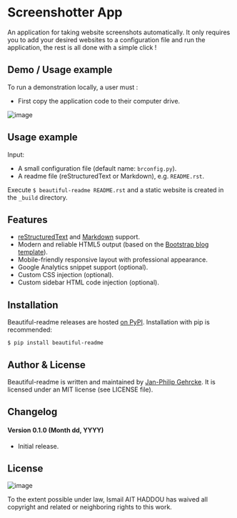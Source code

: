 # Screenshotter App #

An application for taking website screenshots automatically. It only requires you to add your desired websites to a configuration file and run the application, the rest is all done with a simple click ! 

## Demo / Usage example ##
To run a demonstration locally, a user must :

- First copy the application code to their computer drive.

![image](https://user-images.githubusercontent.com/44438283/127774214-43ba782e-4f75-4d0d-b99c-0f3c4a7c5fef.png)



## Usage example ##
Input:

- A small configuration file (default name: `brconfig.py`).
- A readme file (reStructuredText or Markdown), e.g. `README.rst`.

Execute `$ beautiful-readme README.rst` and a static website is created in the
`_build` directory.


## Features ##
- [reStructuredText](http://en.wikipedia.org/wiki/ReStructuredText) and [Markdown](http://en.wikipedia.org/wiki/Markdown) support.
- Modern and reliable HTML5 output (based on the [Bootstrap blog template](http://getbootstrap.com/examples/blog/)).
- Mobile-friendly responsive layout with professional appearance.
- Google Analytics snippet support (optional).
- Custom CSS injection (optional).
- Custom sidebar HTML code injection (optional).


## Installation ##
Beautiful-readme releases are hosted [on PyPI](https://pypi.python.org/pypi/beautiful-readme). Installation with pip is recommended:

```
$ pip install beautiful-readme
```



## Author & License
Beautiful-readme is written and maintained by [Jan-Philip Gehrcke](http://gehrcke.de>). It is licensed under an MIT license (see LICENSE file).


## Changelog ##
#### Version 0.1.0 (Month dd, YYYY) ####
- Initial release.

## License ##
![image](https://user-images.githubusercontent.com/44438283/127773975-dc2f76f5-3e28-4487-bd6d-8c8ac8049b76.png)

To the extent possible under law, Ismail AIT HADDOU has waived all copyright and related or neighboring rights to this work.



